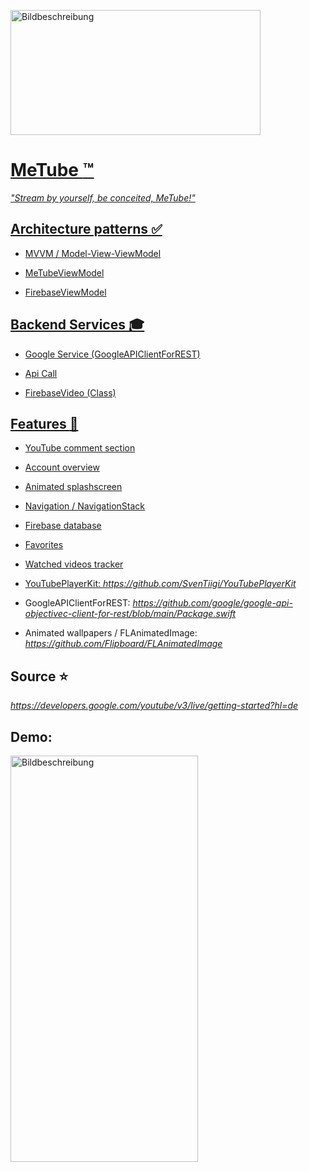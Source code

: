
<a href="https://freeimage.host/de"><img src="https://iili.io/H4Npwnp.jpg" alt="Bildbeschreibung" width="400" height="200">
# MeTube :tm:

*"Stream by yourself, be conceited, MeTube!"*

## Architecture patterns :white_check_mark:

- MVVM / Model-View-ViewModel
* MeTubeViewModel
- FirebaseViewModel

## Backend Services :mortar_board:
* Google Service (GoogleAPIClientForREST)
- Api Call
+ FirebaseVideo (Class)

## Features :rocket:
- YouTube comment section
* Account overview
+ Animated splashscreen
* Navigation / NavigationStack
- Firebase database
* Favorites
+ Watched videos tracker
* YouTubePlayerKit: *https://github.com/SvenTiigi/YouTubePlayerKit*
- GoogleAPIClientForREST: *https://github.com/google/google-api-objectivec-client-for-rest/blob/main/Package.swift*
+ Animated wallpapers / FLAnimatedImage: *https://github.com/Flipboard/FLAnimatedImage*


## Source :star:
*https://developers.google.com/youtube/v3/live/getting-started?hl=de*

## Demo:
<a href="https://freeimage.host/i/H4OBtUv"><img src="https://iili.io/H4OBtUv.png" alt="Bildbeschreibung" width="300" height="650"></a>
